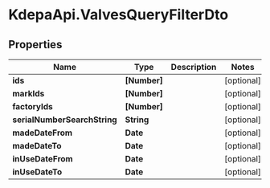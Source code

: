 # KdepaApi.ValvesQueryFilterDto

## Properties

Name | Type | Description | Notes
------------ | ------------- | ------------- | -------------
**ids** | **[Number]** |  | [optional] 
**markIds** | **[Number]** |  | [optional] 
**factoryIds** | **[Number]** |  | [optional] 
**serialNumberSearchString** | **String** |  | [optional] 
**madeDateFrom** | **Date** |  | [optional] 
**madeDateTo** | **Date** |  | [optional] 
**inUseDateFrom** | **Date** |  | [optional] 
**inUseDateTo** | **Date** |  | [optional] 


